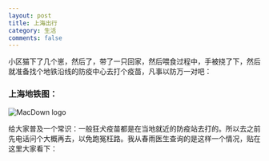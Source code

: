 ```yaml
---
layout: post
title: 上海出行
category: 生活
comments: false
---
```


小区猫下了几个崽，然后了，带了一只回家，然后喂食过程中，手被挠了下，然后就准备找个地铁沿线的防疫中心去打个疫苗，凡事以防万一对吧：
 
### 上海地铁图：
![MacDown logo](https://raw.githubusercontent.com/iWatching/blog/gh-pages/images/2017_0627_1.jpeg)

给大家普及一个常识：一般狂犬疫苗都是在当地就近的防疫站去打的。所以去之前先电话问个大概再去，以免跑冤枉路。我从春雨医生查询的是这样一个情况，贴在这里大家看下：




